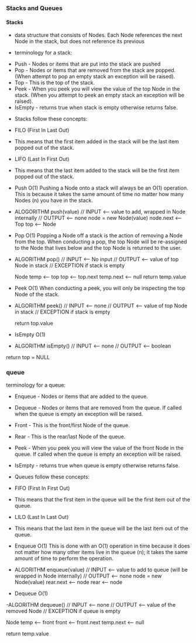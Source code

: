 ### Stacks and Queues

#### Stacks 
- data structure that consists of Nodes. Each Node references the next Node in the stack, but does not reference its previous


* terminology for a stack:

- Push - Nodes or items that are put into the stack are pushed
- Pop - Nodes or items that are removed from the stack are popped. 
         (When attempt to pop an empty stack an exception will be raised).
- Top - This is the top of the stack.
- Peek - When you peek you will view the value of the top Node in the stack. 
        (When you attempt to peek an empty stack an exception will be raised).
- IsEmpty - returns true when stack is empty otherwise returns false.

* Stacks follow these concepts:

* FILO (First In Last Out)
- This means that the first item added in the stack will be the last item popped out of the stack.

* LIFO (Last In First Out)
- This means that the last item added to the stack will be the first item popped out of the stack.

- Push O(1)
Pushing a Node onto a stack will always be an O(1) operation. This is because it takes the same amount of time no matter how many Nodes (n) you have in the stack.

- ALOGORITHM push(value)
// INPUT <-- value to add, wrapped in Node internally
// OUTPUT <-- none
   node = new Node(value)
   node.next <-- Top
   top <-- Node


- Pop O(1)
Popping a Node off a stack is the action of removing a Node from the top. When conducting a pop, the top Node will be re-assigned to the Node that lives below and the top Node is returned to the user.

- ALGORITHM pop()
// INPUT <-- No input
// OUTPUT <-- value of top Node in stack
// EXCEPTION if stack is empty

   Node temp <-- top
   top <-- top.next
   temp.next <-- null
   return temp.value


- Peek O(1)
When conducting a peek, you will only be inspecting the top Node of the stack.

- ALGORITHM peek()
// INPUT <-- none
// OUTPUT <-- value of top Node in stack
// EXCEPTION if stack is empty

   return top.value


- IsEmpty O(1)

- ALGORITHM isEmpty()
// INPUT <-- none
// OUTPUT <-- boolean

return top = NULL

### queue

 terminology for a queue:

- Enqueue - Nodes or items that are added to the queue.
- Dequeue - Nodes or items that are removed from the queue. If called when the queue is empty an exception will be raised.
- Front - This is the front/first Node of the queue.
- Rear - This is the rear/last Node of the queue.
- Peek - When you peek you will view the value of the front Node in the queue. If called when the queue is empty an exception will be raised.
- IsEmpty - returns true when queue is empty otherwise returns false.

- Queues follow these concepts:

* FIFO (First In First Out)
- This means that the first item in the queue will be the first item out of the queue.

* LILO (Last In Last Out)
- This means that the last item in the queue will be the last item out of the queue.


- Enqueue O(1)
This is done with an O(1) operation in time because it does not matter how many other items live in the queue (n); it takes the same amount of time to perform the operation.

- ALGORITHM enqueue(value)
// INPUT <-- value to add to queue (will be wrapped in Node internally)
// OUTPUT <-- none
   node = new Node(value)
   rear.next <-- node
   rear <-- node

- Dequeue O(1)

-ALGORITHM dequeue()
// INPUT <-- none
// OUTPUT <-- value of the removed Node
// EXCEPTION if queue is empty

   Node temp <-- front
   front <-- front.next
   temp.next <-- null

   return temp.value